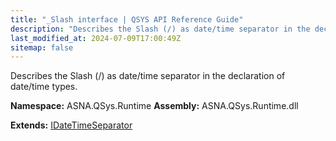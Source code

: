 ```yaml
---
title: "_Slash interface | QSYS API Reference Guide"
description: "Describes the Slash (/) as date/time separator in the declaration of date/time types. "
last_modified_at: 2024-07-09T17:00:49Z
sitemap: false
---
```


Describes the Slash (/) as date/time separator in the declaration of date/time types.

**Namespace:** ASNA.QSys.Runtime
**Assembly:** ASNA.QSys.Runtime.dll

**Extends:** [IDateTimeSeparator](/reference/runtime/qsys-runtime/i-date-time-separator.html)
<br>
<br>
